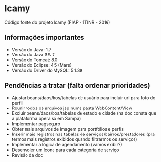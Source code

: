 # Icamy
Código fonte do projeto Icamy (FIAP - 1TINR - 2016)

## Informações importantes
- Versão do Java: 1.7
- Versão do Java SE: 7
- Versão do Tomcat: 8.0
- Versão do Eclipse: 4.5 (Mars)
- Versão do Driver do MySQL: 5.1.39

## Pendências a tratar (falta ordenar prioridades)
- Ajustar beans/daos/bos/tabelas de usuário para incluir url para foto do perfil
- Reunir todos os arquivos jsp numa pasta WebContent/View
- Excluir beans/daos/bos/tabelas de estado e cidade (na doc consta que a plataforma opera só em Sampa)
- Implementar pagseguro
- Obter mais arquivos de imagem para portfólios e perfis
- Inserir mais registros nas tabelas de serviços/bairros/prestadores (pra termos mais registros exibidos quando filtrarmos os serviços)
- Implementar a lógica de agendamento (vamos exibir?)
- Desenvoler um ícone para cada categoria de serviço
- Revisão da doc
